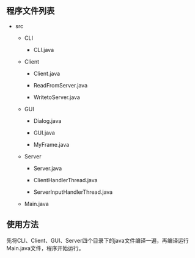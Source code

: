 ## 程序文件列表

- src

  - CLI
    - CLI.java

  - Client

    - Client.java

    - ReadFromServer.java

    - WritetoServer.java

  - GUI

    - Dialog.java

    - GUI.java

    - MyFrame.java

  - Server

    - Server.java

    - ClientHandlerThread.java

    - ServerInputHandlerThread.java

  - Main.java

## 使用方法

​        先将CLI、Client、GUI、Server四个目录下的java文件编译一遍，再编译运行Main.java文件，程序开始运行。

